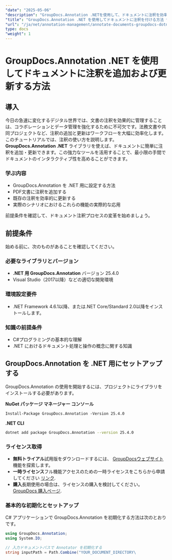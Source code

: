 ```yaml
---
"date": "2025-05-06"
"description": "GroupDocs.Annotation .NETを使用して、ドキュメントに注釈を効率的に追加および更新する方法を学びましょう。このステップバイステップガイドで、コラボレーションとドキュメント管理を強化しましょう。"
"title": "GroupDocs.Annotation .NET を使用してドキュメントに注釈を付ける方法 包括的なガイド"
"url": "/ja/net/annotation-management/annotate-documents-groupdocs-dotnet/"
type: docs
"weight": 1
---
```


# GroupDocs.Annotation .NET を使用してドキュメントに注釈を追加および更新する方法

## 導入
今日の急速に変化するデジタル世界では、文書の注釈を効果的に管理することは、コラボレーションとデータ管理を強化するために不可欠です。法務文書や共同プロジェクトなど、注釈の追加と更新はワークフローを大幅に効率化します。このチュートリアルでは、注釈の使い方を説明します。 **GroupDocs.Annotation .NET** ライブラリを使えば、ドキュメントに簡単に注釈を追加・更新できます。この強力なツールを活用することで、最小限の手間でドキュメントのインタラクティブ性を高めることができます。

### 学ぶ内容
- GroupDocs.Annotation を .NET 用に設定する方法
- PDF文書に注釈を追加する
- 既存の注釈を効率的に更新する
- 実際のシナリオにおけるこれらの機能の実際的な応用

前提条件を確認して、ドキュメント注釈プロセスの変革を始めましょう。

## 前提条件
始める前に、次のものがあることを確認してください。

### 必要なライブラリとバージョン
- **.NET 用 GroupDocs.Annotation** バージョン 25.4.0
- Visual Studio（2017以降）などの適切な開発環境

### 環境設定要件
- .NET Framework 4.6.1以降、または.NET Core/Standard 2.0以降をインストールします。
  
### 知識の前提条件
- C#プログラミングの基本的な理解
- .NET におけるドキュメント処理と操作の概念に関する知識

## GroupDocs.Annotation を .NET 用にセットアップする
GroupDocs.Annotation の使用を開始するには、プロジェクトにライブラリをインストールする必要があります。

**NuGet パッケージ マネージャー コンソール**
```shell
Install-Package GroupDocs.Annotation -Version 25.4.0
```

**\.NET CLI**
```bash
dotnet add package GroupDocs.Annotation --version 25.4.0
```

### ライセンス取得
- **無料トライアル**試用版をダウンロードするには、 [GroupDocsウェブサイト](https://releases.groupdocs.com/annotation/net/) 機能を探索します。
- **一時ライセンス**フル機能アクセスのための一時ライセンスをこちらから申請してください [リンク](https://purchase。groupdocs.com/temporary-license/).
- **購入**長期使用の場合は、ライセンスの購入を検討してください。 [GroupDocs 購入ページ](https://purchase。groupdocs.com/buy).

### 基本的な初期化とセットアップ
C# アプリケーションで GroupDocs.Annotation を初期化する方法は次のとおりです。
```csharp
using GroupDocs.Annotation;
using System.IO;

// 入力ドキュメントパスで Annotator を初期化する
string inputPath = Path.Combine("YOUR_DOCUMENT_DIRECTORY\